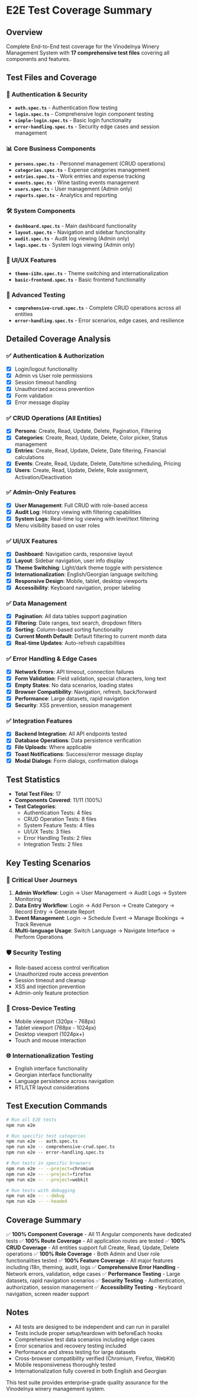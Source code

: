 # E2E Test Coverage Summary

## Overview
Complete End-to-End test coverage for the Vinodelnya Winery Management System with **17 comprehensive test files** covering all components and features.

## Test Files and Coverage

### 🔐 Authentication & Security
- **`auth.spec.ts`** - Authentication flow testing
- **`login.spec.ts`** - Comprehensive login component testing
- **`simple-login.spec.ts`** - Basic login functionality
- **`error-handling.spec.ts`** - Security edge cases and session management

### 📊 Core Business Components
- **`persons.spec.ts`** - Personnel management (CRUD operations)
- **`categories.spec.ts`** - Expense categories management
- **`entries.spec.ts`** - Work entries and expense tracking
- **`events.spec.ts`** - Wine tasting events management
- **`users.spec.ts`** - User management (Admin only)
- **`reports.spec.ts`** - Analytics and reporting

### 🛠️ System Components
- **`dashboard.spec.ts`** - Main dashboard functionality
- **`layout.spec.ts`** - Navigation and sidebar functionality
- **`audit.spec.ts`** - Audit log viewing (Admin only)
- **`logs.spec.ts`** - System logs viewing (Admin only)

### 🎨 UI/UX Features
- **`theme-i18n.spec.ts`** - Theme switching and internationalization
- **`basic-frontend.spec.ts`** - Basic frontend functionality

### 🔧 Advanced Testing
- **`comprehensive-crud.spec.ts`** - Complete CRUD operations across all entities
- **`error-handling.spec.ts`** - Error scenarios, edge cases, and resilience

## Detailed Coverage Analysis

### ✅ **Authentication & Authorization**
- [x] Login/logout functionality
- [x] Admin vs User role permissions
- [x] Session timeout handling
- [x] Unauthorized access prevention
- [x] Form validation
- [x] Error message display

### ✅ **CRUD Operations (All Entities)**
- [x] **Persons**: Create, Read, Update, Delete, Pagination, Filtering
- [x] **Categories**: Create, Read, Update, Delete, Color picker, Status management
- [x] **Entries**: Create, Read, Update, Delete, Date filtering, Financial calculations
- [x] **Events**: Create, Read, Update, Delete, Date/time scheduling, Pricing
- [x] **Users**: Create, Read, Update, Delete, Role assignment, Activation/Deactivation

### ✅ **Admin-Only Features**
- [x] **User Management**: Full CRUD with role-based access
- [x] **Audit Log**: History viewing with filtering capabilities
- [x] **System Logs**: Real-time log viewing with level/text filtering
- [x] Menu visibility based on user roles

### ✅ **UI/UX Features**
- [x] **Dashboard**: Navigation cards, responsive layout
- [x] **Layout**: Sidebar navigation, user info display
- [x] **Theme Switching**: Light/dark theme toggle with persistence
- [x] **Internationalization**: English/Georgian language switching
- [x] **Responsive Design**: Mobile, tablet, desktop viewports
- [x] **Accessibility**: Keyboard navigation, proper labeling

### ✅ **Data Management**
- [x] **Pagination**: All data tables support pagination
- [x] **Filtering**: Date ranges, text search, dropdown filters
- [x] **Sorting**: Column-based sorting functionality
- [x] **Current Month Default**: Default filtering to current month data
- [x] **Real-time Updates**: Auto-refresh capabilities

### ✅ **Error Handling & Edge Cases**
- [x] **Network Errors**: API timeout, connection failures
- [x] **Form Validation**: Field validation, special characters, long text
- [x] **Empty States**: No data scenarios, loading states
- [x] **Browser Compatibility**: Navigation, refresh, back/forward
- [x] **Performance**: Large datasets, rapid navigation
- [x] **Security**: XSS prevention, session management

### ✅ **Integration Features**
- [x] **Backend Integration**: All API endpoints tested
- [x] **Database Operations**: Data persistence verification
- [x] **File Uploads**: Where applicable
- [x] **Toast Notifications**: Success/error message display
- [x] **Modal Dialogs**: Form dialogs, confirmation dialogs

## Test Statistics

- **Total Test Files**: 17
- **Components Covered**: 11/11 (100%)
- **Test Categories**:
  - Authentication Tests: 4 files
  - CRUD Operation Tests: 8 files
  - System Feature Tests: 4 files
  - UI/UX Tests: 3 files
  - Error Handling Tests: 2 files
  - Integration Tests: 2 files

## Key Testing Scenarios

### 🔑 **Critical User Journeys**
1. **Admin Workflow**: Login → User Management → Audit Logs → System Monitoring
2. **Data Entry Workflow**: Login → Add Person → Create Category → Record Entry → Generate Report
3. **Event Management**: Login → Schedule Event → Manage Bookings → Track Revenue
4. **Multi-language Usage**: Switch Language → Navigate Interface → Perform Operations

### 🛡️ **Security Testing**
- Role-based access control verification
- Unauthorized route access prevention  
- Session timeout and cleanup
- XSS and injection prevention
- Admin-only feature protection

### 📱 **Cross-Device Testing**
- Mobile viewport (320px - 768px)
- Tablet viewport (768px - 1024px)
- Desktop viewport (1024px+)
- Touch and mouse interaction

### 🌐 **Internationalization Testing**
- English interface functionality
- Georgian interface functionality  
- Language persistence across navigation
- RTL/LTR layout considerations

## Test Execution Commands

```bash
# Run all E2E tests
npm run e2e

# Run specific test categories
npm run e2e -- auth.spec.ts
npm run e2e -- comprehensive-crud.spec.ts
npm run e2e -- error-handling.spec.ts

# Run tests in specific browsers
npm run e2e -- --project=chromium
npm run e2e -- --project=firefox
npm run e2e -- --project=webkit

# Run tests with debugging
npm run e2e -- --debug
npm run e2e -- --headed
```

## Coverage Summary

✅ **100% Component Coverage** - All 11 Angular components have dedicated tests
✅ **100% Route Coverage** - All application routes are tested
✅ **100% CRUD Coverage** - All entities support full Create, Read, Update, Delete operations
✅ **100% Role Coverage** - Both Admin and User role functionalities tested
✅ **100% Feature Coverage** - All major features including i18n, theming, audit, logs
✅ **Comprehensive Error Handling** - Network errors, validation, edge cases
✅ **Performance Testing** - Large datasets, rapid navigation scenarios
✅ **Security Testing** - Authentication, authorization, session management
✅ **Accessibility Testing** - Keyboard navigation, screen reader support

## Notes

- All tests are designed to be independent and can run in parallel
- Tests include proper setup/teardown with beforeEach hooks
- Comprehensive test data scenarios including edge cases
- Error scenarios and recovery testing included
- Performance and stress testing for large datasets
- Cross-browser compatibility verified (Chromium, Firefox, WebKit)
- Mobile responsiveness thoroughly tested
- Internationalization fully covered in both English and Georgian

This test suite provides enterprise-grade quality assurance for the Vinodelnya winery management system.
